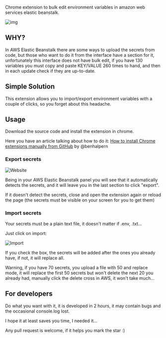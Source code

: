 Chrome extension to bulk edit environment variables in amazon web services elastic beanstalk.

![img](https://i.ibb.co/dWRYDLz/image.png)

## WHY?

In AWS Elastic Beanstalk there are some ways to upload the secrets from code, but those who want to do it from the interface have a section for it, unfortunately this interface does not have bulk edit, if you have 130 variables you must copy and paste KEY/VALUE 260 times to hand, and then in each update check if they are up-to-date.

## Simple Solution

This extension allows you to import/export environment variables with a couple of clicks, so you forget about this headache.

## Usage

Download the source code and install the extension in chrome.

Here you have an article talking about how to do it: [How to install Chrome extensions manually from GitHub](https://dev.to/ben/how-to-install-chrome-extensions-manually-from-github-1612) by @benhalpern

### Export secrets

![Website](https://i.ibb.co/fMwXSN1/image.png)

Being in your AWS Elastic Beanstalk panel you will see that it automatically detects the secrets, and it will leave you in the last section to click "export".

If it doesn't detect the secrets, close and open the extension again or reload the page (the secrets must be visible on your screen for you to get them)

### Import secrets

Your secrets must be a plain text file, it doesn't matter if .env, .txt...

Just click on import:

![Import](https://i.ibb.co/V2V2gwM/image.png)

If you check the box, the secrets will be added after the ones you already have, if not, it will replace all.

Warning, if you have 70 secrets, you upload a file with 50 and replace mode, it will replace the first 50 secrets but won't delete the next 20 you already had, manually click the delete cross in AWS, it won't take much...

## For developers

Do what you want with it, it is developed in 2 hours, it may contain bugs and the occasional console.log lost.

I hope it at least saves you time, I needed it...

Any pull request is welcome, if it helps you mark the star :)

